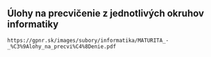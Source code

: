 ## Úlohy na precvičenie z jednotlivých okruhov informatiky
```
https://gpnr.sk/images/subory/informatika/MATURITA_-_%C3%9Alohy_na_precvi%C4%8Denie.pdf
```
